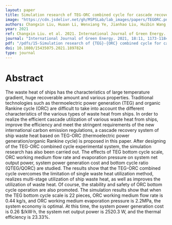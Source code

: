 ```yaml
---
layout: paper
title: Simulation research of TEG-ORC combined cycle for cascade recovery of vessel waste heat
image: "https://cdn.jsdelivr.net/gh/MSPSLab/lab_images/papers/TEGORC.png"
authors: Changxin Liu, Huaan Li, Wenxiang Ye, Jianhao Liu, Huibin Wang, Minyi Xu, Xinxiang Pan, Zhuofan Mao & Shuojia Yang
year: 2021
ref: Changxin Liu. et al. 2021. International Journal of Green Energy.
journal: "International Journal of Green Energy. 2021, 18:11, 1173-1184"
pdf: "/pdfs/15-Simulation research of {TEG}-{ORC} combined cycle for cascade recovery of vessel waste heat.pdf"
doi: 10.1080/15435075.2021.1897824
type: journal
---
```


# Abstract

The waste heat of ships has the characteristics of large temperature gradient, huge recoverable amount and various properties. Traditional technologies such as thermoelectric power generation (TEG) and organic Rankine cycle (ORC) are difficult to take into account the different characteristics of the various types of waste heat from ships. In order to realize the efficient cascade utilization of various waste heat from ships, improve the efficiency and meet the stringent requirements of the new international carbon emission regulations, a cascade recovery system of ship waste heat based on TEG-ORC (thermoelectric power generation/organic Rankine cycle) is proposed in this paper. After designing of the TEG-ORC combined cycle experimental system, the simulation research has also been carried out. The effects of TEG bottom cycle scale, ORC working medium flow rate and evaporation pressure on system net output power, system power generation cost and bottom cycle ratio (QTEG/QORC) are studied. The results show that the TEG-ORC combined cycle overcomes the limitation of single waste heat utilization method, realizes multi-stage utilization of ship waste heat, as well as improves the utilization of waste heat. Of course, the stability and safety of ORC bottom cycle operation are also promoted. The simulation results show that when the TEG bottom cycle scale is 22 pieces, ORC working medium flow rate is 0.44 kg/s, and ORC working medium evaporation pressure is 2.2MPa, the system economy is optimal. At this time, the system power generation cost is 0.26 $/kW·h, the system net output power is 2520.3 W, and the thermal efficiency is 23.33%.